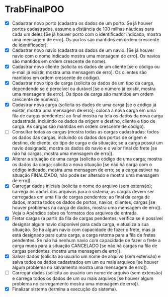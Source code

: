 # TrabFinalPOO

- [x] Cadastrar novo porto (cadastra os dados de um porto. Se já houver portos
cadastrados, assume a distância de 100 milhas náuticas para cada um deles [Se já
houver porto com o identificador indicado, mostra uma mensagem de erro]. Os portos
são mantidos em ordem crescente de identificador).
- [x] Cadastrar novo navio (cadastra os dados de um navio. [Se já houver navio com o
nome indicado mostra uma mensagem de erro]. Os navios são mantidos em ordem
crescente de nome).
- [x] Cadastrar novo cliente (solicita os dados de um cliente [se o código ou e-mail já
existir, mostra uma mensagem de erro]. Os clientes são mantidos em ordem crescente
de código).
- [x] Cadastrar novo tipo de carga (solicita os dados de um tipo da carga, dependendo se
é perecível ou durável [se o número já existir, mostra uma mensagem de erro]. Os tipos
de carga são mantidos em ordem crescente de número).
- [x] Cadastrar nova carga (solicita os dados de uma carga [se o código já existir, mostra
uma mensagem de erro]; coloca a nova carga em uma fila de cargas pendentes; ao
final mostra na tela os dados da nova carga cadastrada, incluindo os dados da origem
e destino, cliente e tipo de carga. As cargas são mantidas em ordem crescente de
código).
- [ ] Consultar todas as cargas (mostra todas as cargas cadastradas: todos os dados das
cargas, incluindo os dados dos portos de origem e destino, do cliente, do tipo de carga
e da situação; se a carga possui um navio designado, mostra os dados do navio e o
valor final do frete [se não há cargas, mostra uma mensagem de erro]).
- [x] Alterar a situação de uma carga (solicita o código de uma carga; mostra os dados da
carga; solicita a nova situação [se não há carga com o código indicado, mostra uma
mensagem de erro; se a carga estiver na situação FINALIZADO, não pode ser alterado
e mostra uma mensagem de erro]).
- [x] Carregar dados iniciais (solicita o nome do arquivo (sem extensão); carrega os dados
dos arquivos para o sistema; as cargas devem ser carregadas em uma fila de cargas
pendentes; ao final da carga de dados, mostra todos os dados de portos, navios,
clientes, cargas [se houver problemas na carga de dados, mostra uma mensagem de
erro]). Veja o Apêndice sobre os formatos dos arquivos de entrada.
- [x] Fretar cargas (a partir da fila de cargas pendentes; verifica se é possível designar
algum navio disponível para cada carga, e atualiza a sua situação. Se há algum navio
com capacidade de fazer o frete, mas já está designado para outra carga, a carga
retorna para a fila de fretes pendentes. Se não há nenhum navio com capacidade de 
fazer o frete a carga muda para a situação CANCELADO [se não há cargas na fila de
cargas pendentes, mostra uma mensagem de erro]).
- [x] Salvar dados (solicita ao usuário um nome de arquivo (sem extensão) e salva todos
os dados cadastrados em um ou mais arquivos [se houver algum problema no
salvamento mostra uma mensagem de erro]).
- [ ] Carregar dados (solicita ao usuário um nome de arquivo (sem extensão) e carrega
todos os dados de um ou mais arquivos [se houver algum problema no carregamento
mostra uma mensagem de erro]).
- [x] Finalizar sistema (termina a execução do sistema).